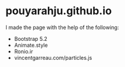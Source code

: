 # pouyarahju.github.io

I made the page with the help of the following:
  - Bootstrap 5.2
  - Animate.style
  - Ronio.ir
  - vincentgarreau.com/particles.js
